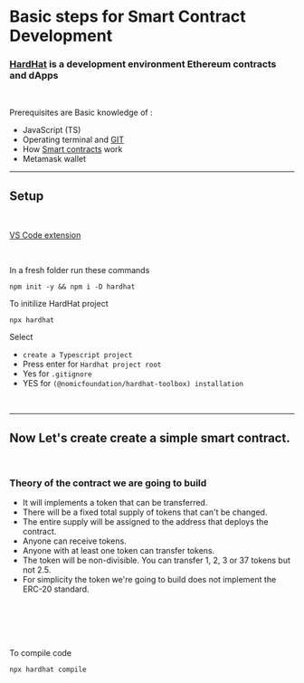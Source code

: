 # Basic steps for Smart Contract Development

### [HardHat](https://hardhat.org/tutorial) is a development environment Ethereum contracts and dApps

<br>

Prerequisites are Basic knowledge of :

- JavaScript (TS)
- Operating terminal and [GIT](https://youtube.com/playlist?list=PL_s5d7ncPMZaFc6FBXIkabLUiljGkYOYL)
- How [Smart contracts](https://ethereum.org/learn/#smart-contracts) work
- Metamask wallet

<hr>

## Setup

<br>

[VS Code extension](https://marketplace.visualstudio.com/items?itemName=NomicFoundation.hardhat-solidity)

<br>

In a fresh folder run these commands

```
npm init -y && npm i -D hardhat
```

To initilize HardHat project

```
npx hardhat
```

Select

- `create a Typescript project`
- Press enter for `Hardhat project root`
- Yes for `.gitignore`
- YES for `(@nomicfoundation/hardhat-toolbox) installation`

<br>

<!-- ```
npm i -D @nomicfoundation/hardhat-toolbox
``` -->
<hr>

## Now Let's create create a simple smart contract.

<br>

### Theory of the contract we are going to build

- It will implements a token that can be transferred.
- There will be a fixed total supply of tokens that can't be changed.
- The entire supply will be assigned to the address that deploys the contract.
- Anyone can receive tokens.
- Anyone with at least one token can transfer tokens.
- The token will be non-divisible. You can transfer 1, 2, 3 or 37 tokens but not 2.5.
- For simplicity the token we're going to build does not implement the ERC-20 standard.

 <br>
 <br>
 <br>
 <br>

To compile code

```
npx hardhat compile
```
